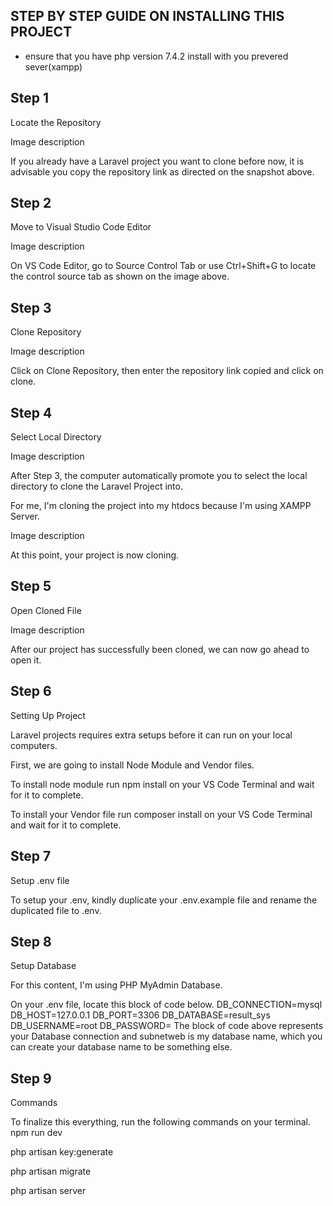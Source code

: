 ## STEP BY STEP GUIDE ON INSTALLING THIS PROJECT
- ensure that you have php version 7.4.2 install with you prevered sever(xampp)

## Step 1
Locate the Repository

Image description

If you already have a Laravel project you want to clone before now, it is advisable you copy the repository link as directed on the snapshot above.

## Step 2
Move to Visual Studio Code Editor

Image description

On VS Code Editor, go to Source Control Tab or use Ctrl+Shift+G to locate the control source tab as shown on the image above.

## Step 3
Clone Repository

Image description

Click on Clone Repository, then enter the repository link copied and click on clone.

## Step 4
Select Local Directory

Image description

After Step 3, the computer automatically promote you to select the local directory to clone the Laravel Project into.

For me, I'm cloning the project into my htdocs because I'm using XAMPP Server.

Image description

At this point, your project is now cloning.

## Step 5
Open Cloned File

Image description

After our project has successfully been cloned, we can now go ahead to open it.

## Step 6
Setting Up Project

Laravel projects requires extra setups before it can run on your local computers.

First, we are going to install Node Module and Vendor files.

To install node module run npm install on your VS Code Terminal and wait for it to complete.

To install your Vendor file run composer install on your VS Code Terminal and wait for it to complete.

## Step 7
Setup .env file

To setup your .env, kindly duplicate your .env.example file and rename the duplicated file to .env.

## Step 8
Setup Database

For this content, I'm using PHP MyAdmin Database.

On your .env file, locate this block of code below.
DB_CONNECTION=mysql
DB_HOST=127.0.0.1
DB_PORT=3306
DB_DATABASE=result_sys
DB_USERNAME=root
DB_PASSWORD=
The block of code above represents your Database connection and subnetweb is my database name, which you can create your database name to be something else.

## Step 9
Commands

To finalize this everything, run the following commands on your terminal.
npm run dev

php artisan key:generate

php artisan migrate

php artisan server
